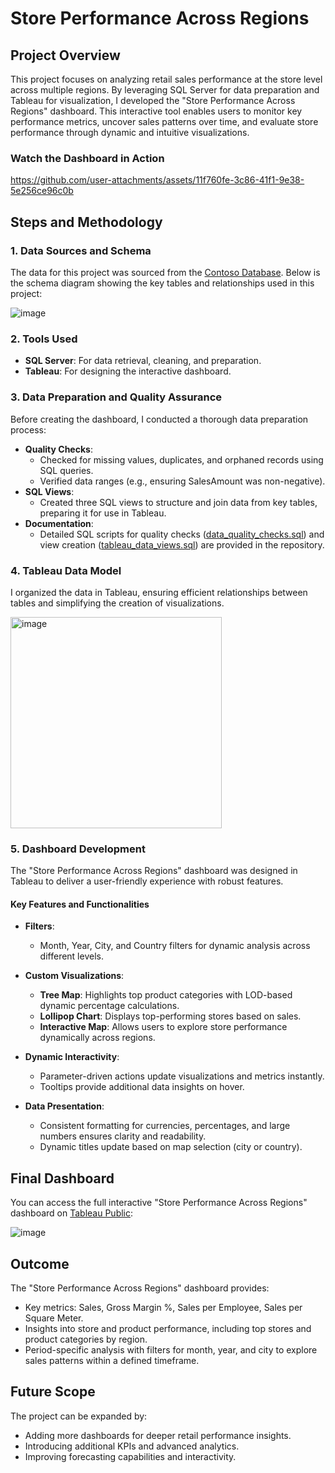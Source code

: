# Store Performance Across Regions

## Project Overview
This project focuses on analyzing retail sales performance at the store level across multiple regions. By leveraging SQL Server for data preparation and Tableau for visualization, I developed the "Store Performance Across Regions" dashboard. This interactive tool enables users to monitor key performance metrics, uncover sales patterns over time, and evaluate store performance through dynamic and intuitive visualizations.

### Watch the Dashboard in Action

https://github.com/user-attachments/assets/11f760fe-3c86-41f1-9e38-5e256ce96c0b

## Steps and Methodology

### 1. Data Sources and Schema
The data for this project was sourced from the [Contoso Database](https://www.microsoft.com/en-us/download/details.aspx?id=18279). Below is the schema diagram showing the key tables and relationships used in this project:

![image](https://github.com/user-attachments/assets/a76a6898-ae13-4a8a-9e55-753da044b8b7)

### 2. Tools Used
- **SQL Server**: For data retrieval, cleaning, and preparation.
- **Tableau**: For designing the interactive dashboard.

### 3. Data Preparation and Quality Assurance
Before creating the dashboard, I conducted a thorough data preparation process:

- **Quality Checks**:
  - Checked for missing values, duplicates, and orphaned records using SQL queries.
  - Verified data ranges (e.g., ensuring SalesAmount was non-negative).
- **SQL Views**:
  - Created three SQL views to structure and join data from key tables, preparing it for use in Tableau.
- **Documentation**:
  - Detailed SQL scripts for quality checks ([data_quality_checks.sql](https://github.com/KMoscipan/Store-Performance/blob/main/data_quality_checks.sql)) and view creation ([tableau_data_views.sql](https://github.com/KMoscipan/Store-Performance/blob/main/tableau_data_views.sql)) are provided in the repository.

### 4. Tableau Data Model
I organized the data in Tableau, ensuring efficient relationships between tables and simplifying the creation of visualizations.

<img width="338" alt="image" src="https://github.com/user-attachments/assets/b52fe0db-eb3a-4eb6-bf64-e150edc88ac1" />

### 5. Dashboard Development
The "Store Performance Across Regions" dashboard was designed in Tableau to deliver a user-friendly experience with robust features.

#### Key Features and Functionalities

- **Filters**:  
  - Month, Year, City, and Country filters for dynamic analysis across different levels.

- **Custom Visualizations**:  
  - **Tree Map**: Highlights top product categories with LOD-based dynamic percentage calculations.  
  - **Lollipop Chart**: Displays top-performing stores based on sales.  
  - **Interactive Map**: Allows users to explore store performance dynamically across regions.

- **Dynamic Interactivity**:  
  - Parameter-driven actions update visualizations and metrics instantly.  
  - Tooltips provide additional data insights on hover.

- **Data Presentation**:  
  - Consistent formatting for currencies, percentages, and large numbers ensures clarity and readability.  
  - Dynamic titles update based on map selection (city or country).

## Final Dashboard
You can access the full interactive "Store Performance Across Regions" dashboard on [Tableau Public](https://public.tableau.com/app/profile/katarzyna.moscipan/viz/StorePerformanceAcrossRegions/Dashboard2_1):

![image](https://github.com/user-attachments/assets/387a4d2d-4c50-4858-8d5d-4ffa53f6db4c)

## Outcome
The "Store Performance Across Regions" dashboard provides:

- Key metrics: Sales, Gross Margin %, Sales per Employee, Sales per Square Meter.
- Insights into store and product performance, including top stores and product categories by region.
- Period-specific analysis with filters for month, year, and city to explore sales patterns within a defined timeframe.

## Future Scope
The project can be expanded by:
- Adding more dashboards for deeper retail performance insights.
- Introducing additional KPIs and advanced analytics.
- Improving forecasting capabilities and interactivity.
